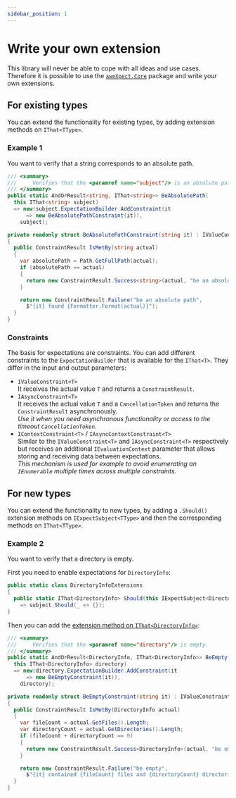 ```yaml
---
sidebar_position: 1
---
```


# Write your own extension

This library will never be able to cope with all ideas and use cases. Therefore it is possible to use the [`aweXpect.Core`](https://www.nuget.org/packages/aweXpect.Core/) package and write your own extensions.

## For existing types
You can extend the functionality for existing types, by adding extension methods on `IThat<TType>`.

### Example 1
You want to verify that a string corresponds to an absolute path.

```csharp
/// <summary>
///     Verifies that the <paramref name="subject"/> is an absolute path.
/// </summary>
public static AndOrResult<string, IThat<string>> BeAbsolutePath(
  this IThat<string> subject)
  => new(subject.ExpectationBuilder.AddConstraint(it
      => new BeAbsolutePathConstraint(it)),
    subject);

private readonly struct BeAbsolutePathConstraint(string it) : IValueConstraint<string>
{
  public ConstraintResult IsMetBy(string actual)
  {
    var absolutePath = Path.GetFullPath(actual);
    if (absolutePath == actual)
    {
      return new ConstraintResult.Success<string>(actual, "be an absolute path");
    }

    return new ConstraintResult.Failure("be an absolute path",
      $"{it} found {Formatter.Format(actual)}");
  }
}
```

### Constraints
The basis for expectations are constraints. You can add different constraints to the `ExpectationBuilder` that is available for the `IThat<T>`. They differ in the input and output parameters:
- `IValueConstraint<T>`   
  It receives the actual value `T` and returns a `ConstraintResult`.
- `IAsyncConstraint<T>`  
  It receives the actual value `T` and a `CancellationToken` and returns the `ConstraintResult` asynchronously.  
  *Use it when you need asynchronous functionality or access to the timeout `CancellationToken`.*
- `IContextConstraint<T>` / `IAsyncContextConstraint<T>`  
  Similar to the `IValueConstraint<T>` and `IAsyncConstraint<T>` respectively but receives an additional `IEvaluationContext` parameter that allows storing and receiving data between expectations.  
  *This mechanism is used for example to avoid enumerating an `IEnumerable` multiple times across multiple constraints.*

## For new types
You can extend the functionality to new types, by adding a `.Should()` extension methods on `IExpectSubject<TType>` and then the corresponding methods on `IThat<TType>`.

### Example 2
You want to verify that a directory is empty.

First you need to enable expectations for `DirectoryInfo`:
```csharp
public static class DirectoryInfoExtensions
{
  public static IThat<DirectoryInfo> Should(this IExpectSubject<DirectoryInfo> subject)
    => subject.Should(_ => {});
}
```

Then you can add the [extension method on `IThat<DirectoryInfo>`](#for-existing-types):
```csharp
/// <summary>
///     Verifies that the <paramref name="directory"/> is empty.
/// </summary>
public static AndOrResult<DirectoryInfo, IThat<DirectoryInfo>> BeEmpty(
  this IThat<DirectoryInfo> directory)
  => new(directory.ExpectationBuilder.AddConstraint(it
      => new BeEmptyConstraint(it)),
    directory);

private readonly struct BeEmptyConstraint(string it) : IValueConstraint<DirectoryInfo>
{
  public ConstraintResult IsMetBy(DirectoryInfo actual)
  {
    var fileCount = actual.GetFiles().Length;
    var directoryCount = actual.GetDirectories().Length;
    if (fileCount + directoryCount == 0)
    {
      return new ConstraintResult.Success<DirectoryInfo>(actual, "be empty");
    }

    return new ConstraintResult.Failure("be empty",
      $"{it} contained {fileCount} files and {directoryCount} directories");
  }
}
```
